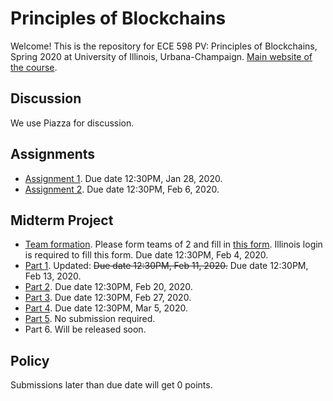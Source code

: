 # Principles of Blockchains

Welcome! This is the repository for ECE 598 PV: Principles of Blockchains, Spring 2020 at University of Illinois, Urbana-Champaign. [Main website of the course](https://courses.grainger.illinois.edu/ece598pv/sp2020/).

## Discussion
We use Piazza for discussion.

## Assignments

- [Assignment 1](Assignment1). Due date 12:30PM, Jan 28, 2020.
- [Assignment 2](Assignment2). Due date 12:30PM, Feb 6, 2020.

## Midterm Project

- [Team formation](https://forms.gle/e4UXyXrHUJfancqS6). Please form teams of 2 and fill in [this form](https://forms.gle/e4UXyXrHUJfancqS6). Illinois login is required to fill this form. Due date 12:30PM, Feb 4, 2020.
- [Part 1](MidtermProject1). Updated: ~~Due date 12:30PM, Feb 11, 2020.~~ Due date 12:30PM, Feb 13, 2020.
- [Part 2](MidtermProject2). Due date 12:30PM, Feb 20, 2020.
- [Part 3](MidtermProject3). Due date 12:30PM, Feb 27, 2020.
- [Part 4](MidtermProject4). Due date 12:30PM, Mar 5, 2020.
- [Part 5](MidtermProject5). No submission required.
- Part 6. Will be released soon.

## Policy
Submissions later than due date will get 0 points.
